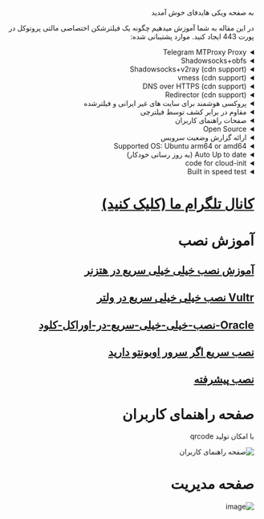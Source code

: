 <div dir="rtl" markdown="1">


به صفحه ویکی هایدفای خوش آمدید



در این مقاله به شما آموزش میدهیم چگونه یک فیلترشکن اختصاصی مالتی پروتوکل در پورت 443 ایجاد کنید.
موارد پشتیبانی شده:
<details markdown="1"> <summary>Telegram MTProxy Proxy</summary>
 
 پروکسی ایجاد شده یک پروکسی faketls هست که در صورتی که کلاینت غیر تلگرام به آن متصل شود سایت گوگل را نشان می‌دهد.

 `(faketls domain=mail.google.com)`
 
</details>
<details  markdown="1"> <summary>Shadowsocks+obfs </summary>
 
 پروکسی شدوساکس مشابه پروکسی تلگرام فوق، از faketls استفاده میکند تا ترافیک شدوساکس را پنهان کند.

 `faketls domain=www.google.com` 
 
</details>
<details markdown="1"> <summary>Shadowsocks+v2ray (cdn support)</summary>
 
 این پروکسی، از v2ray استفاده میکند و یک زیرمسیر از سایت که با tls و http2 فعال است استفاده میکند

</details>
<details markdown="1"> <summary>vmess (cdn support)</summary>

Same as v2ray

</details>
<details markdown="1"> <summary>DNS over HTTPS (cdn support)</summary>
 
 برای استفاده از DNS over HTTPS کافی است در مرورگر از dns زیر استفاده کنید:
 
 `https://yourdomain.com/yoursecret/dns/dns-query{?dns}`
 
</details>
<details markdown="1"> <summary>Redirector (cdn support)</summary> 
 
 نکته این امر آن است که برای مثال وقتی میخواهید پروکسی تلگرام یا پروکسی شدوساکس را از طریق برنامه های دیگر به اشتراک بگذارید امکان آن فراهم می شود. برای مثال اگر کانفیگ شدوساکس را به جای `fullURL` آن قرار دهید باعث میشود با کلیک بر روی این لینک، نرم افزار شدوساکس باز شده و پروکسی بر روی آن فعال شود.
 
 `https://yourdomain.com/yoursecret/redirect/fullURL` 
 
 به عنوان مثال:
 
 `https://yourdomain.com/yoursecret/redirect/ss://secret/` 
 
</details>
 <details  markdown="1"> <summary>پروکسی هوشمند برای سایت های غیر ایرانی و فیلترشده </summary>
 
 با استفاده از کلاینت کلش و کانفیگی که درست کردیم میتوانید در 3 مود به اینترنت وصل بشید. 

1-  روش اول فقط سایت فیلترشده را از فیلترشکن عبور دهد.

2- فقط سایت های ایرانی بدون فیلترشکن باز شود (پیشنهادی)

3- تمام سایت ها از فیلترشکن عبور کنند

</details>
 <details markdown="1"> <summary>مقاوم در برابر کشف توسط فیلترچی</summary>
 
 سعی شده جلوی حملات معمول به سرور گرفته شود و امکان شناسایی حداقل باشد با این وجود فراموش نکنید که سایر پورت ها به جز 22، 80 و 443 را غیر فعال کنید

</details>
 <details markdown="1"> <summary>صفحات راهنمای کاربران</summary> 
 
 با امکان تولید qrcode

 ![صفحه راهنمای کاربران](https://user-images.githubusercontent.com/114227601/206908372-db1fc206-4c6a-4206-ad39-e6b6b44a55c4.png)

</details>
<details markdown="1"> <summary>Open Source</summary> 

کلیه سورس کدها در [گیت هاب](https://github.com/hiddify/hiddify-config) 
</details>

<details markdown="1"> <summary>ارائه گزارش وضعیت سرویس </summary>
نمایش میزان مصرف پروکسی و تعداد کاربران،  بر اساس،پروتوکل، شهر و اپراتور اینترنت با حفظ حریم خصوصی کاربران

از طریق لینک زیر میتوانید مشاهده کنید وضعیت سرور رو

`https://yourdomain.com/yoursecret/stats/` 

</details>
<details  markdown="1"> <summary>Supported OS: Ubuntu arm64 or amd64</summary>
It is tested on Ubuntu 20.04 and 22.04
</details>

<details  markdown="1"> <summary>Auto Up to date (به روز رسانی خودکار)</summary>

به صورت پیش فرض به روزرسانی خودکار فعال است
جهت غیرفعال کردن آن کد زیر را در `config.env` اضافه کنید
```
ENABLE_AUTO_UPDATE=false
```
</details>


<details  markdown="1"> <summary>code for cloud-init</summary>

در بعضی از شرکت ها شما میتوانید با استفاده از اسکریپت زیر به صورت خودکار پروکسی را نصب کنید و از آدرس  `https://yourip.sslip.io/`یا `http://yourip/` لینک صفحه کاربران را مشاهدهد کنید کافی است به جای yourip آی پی خود را قرار دهید.

ضمنا این لینک موقت فقط به مدت یک ساعت فعال خواهد بود و پس از آن غیرفعال خواهد شد

```
#cloud-config
package_upgrade: true
packages:
  - apt-transport-https
  - ca-certificates
  - curl
  - wget
  - gnupg-agent
  - software-properties-common
  - git

runcmd:
  - cd /opt
  - git clone https://github.com/hiddify/hiddify-config/
  - cd hiddify-config
 # uncomment it for using a special secret other wise it will be createed automatically
 # - echo "USER_SECRET=0123456789abcdef0123456789abcdef" >config.env
 # - echo "MAIN_DOMAIN=" >>config.env
  - echo "TELEGRAM_AD_TAG=" >>config.env
  - bash install.sh

final_message: "The system is finally up, after $UPTIME seconds"
output: { all: "| tee -a /root/cloud-init-output.log" }

# you can see the generated link from the website by using http://yourip/ or https://yourip.sslip.io in one hour, after that, it will be disapear. 
```

</details>
<details  markdown="1"> <summary>Built in speed test</summary>

از این طریق میتوان سرعت سرور بدون فیلترشکن و با فیلترشکن را بررسی کرد

![image](https://user-images.githubusercontent.com/114227601/210183115-4e1f4186-421e-4316-8082-3ce53275adc7.png)

</details>

# [کانال تلگرام ما (کلیک کنید)](https://t.me/hiddify)

# آموزش نصب 

## [آموزش نصب خیلی خیلی سریع در هتزنر](https://github.com/hiddify/hiddify-config/wiki/Hetzner-نصب-خیلی-سریع-در-هتزنر)

## [Vultr نصب خیلی خیلی سریع در ولتر](https://github.com/hiddify/hiddify-config/wiki/Vultr-نصب-خیلی-خیلی-سریع-در-ولتر)

## [Oracle-نصب-خیلی-خیلی-سریع-در-اوراکل-کلود](https://github.com/hiddify/hiddify-config/wiki/Oracle-نصب-خیلی-خیلی-سریع-در-اوراکل-کلود)

## [نصب سریع اگر سرور اوبونتو دارید](https://github.com/hiddify/hiddify-config/wiki/نصب-سریع-اگر-یک-سرور-دارید)

## [نصب پیشرفته](https://github.com/hiddify/hiddify-config/wiki/راهنمای-نصب-پیشرفته)


# صفحه راهنمای کاربران

با امکان تولید qrcode

![صفحه راهنمای کاربران](https://user-images.githubusercontent.com/114227601/206908372-db1fc206-4c6a-4206-ad39-e6b6b44a55c4.png)


# صفحه مدیریت 
![image](https://user-images.githubusercontent.com/114227601/209979538-cb3196aa-a832-4b06-95c4-37e9795e00cb.png)

</div>